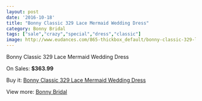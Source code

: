 ```yaml
---
layout: post
date: '2016-10-18'
title: "Bonny Classic 329 Lace Mermaid Wedding Dress"
category: Bonny Bridal
tags: ["sale","crazy","special","dress","classic"]
image: http://www.eudances.com/865-thickbox_default/bonny-classic-329-lace-mermaid-wedding-dress.jpg
---
```

Bonny Classic 329 Lace Mermaid Wedding Dress

On Sales: **$363.99**
<a href="https://www.eudances.com/en/bonny-bridal/298-bonny-classic-329-lace-mermaid-wedding-dress.html"><amp-img layout="responsive" width="600" height="600" src="//www.eudances.com/865-thickbox_default/bonny-classic-329-lace-mermaid-wedding-dress.jpg" alt="Bonny Classic 329 Lace Mermaid Wedding Dress 0" /></a>
<a href="https://www.eudances.com/en/bonny-bridal/298-bonny-classic-329-lace-mermaid-wedding-dress.html"><amp-img layout="responsive" width="600" height="600" src="//www.eudances.com/866-thickbox_default/bonny-classic-329-lace-mermaid-wedding-dress.jpg" alt="Bonny Classic 329 Lace Mermaid Wedding Dress 1" /></a>
<a href="https://www.eudances.com/en/bonny-bridal/298-bonny-classic-329-lace-mermaid-wedding-dress.html"><amp-img layout="responsive" width="600" height="600" src="//www.eudances.com/867-thickbox_default/bonny-classic-329-lace-mermaid-wedding-dress.jpg" alt="Bonny Classic 329 Lace Mermaid Wedding Dress 2" /></a>

Buy it: [Bonny Classic 329 Lace Mermaid Wedding Dress](https://www.eudances.com/en/bonny-bridal/298-bonny-classic-329-lace-mermaid-wedding-dress.html "Bonny Classic 329 Lace Mermaid Wedding Dress")

View more: [Bonny Bridal](https://www.eudances.com/en/3-bonny-bridal "Bonny Bridal")